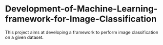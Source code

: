 # Development-of-Machine-Learning-framework-for-Image-Classification
This project aims at developing a framework to perform image classification on a given dataset.

